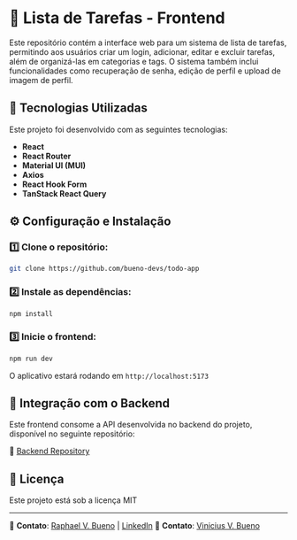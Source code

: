 # 📌 Lista de Tarefas - Frontend

Este repositório contém a interface web para um sistema de lista de tarefas, permitindo aos usuários criar um login, adicionar, editar e excluir tarefas, além de organizá-las em categorias e tags. O sistema também inclui funcionalidades como recuperação de senha, edição de perfil e upload de imagem de perfil.

## 🚀 Tecnologias Utilizadas

Este projeto foi desenvolvido com as seguintes tecnologias:

- **React**
- **React Router**
- **Material UI (MUI)**
- **Axios**
- **React Hook Form**
- **TanStack React Query**

## ⚙️ Configuração e Instalação

### 1️⃣ Clone o repositório:

```bash
git clone https://github.com/bueno-devs/todo-app
```

### 2️⃣ Instale as dependências:

```bash
npm install
```

### 3️⃣ Inicie o frontend:

```bash
npm run dev
```

O aplicativo estará rodando em `http://localhost:5173`

## 📡 Integração com o Backend

Este frontend consome a API desenvolvida no backend do projeto, disponível no seguinte repositório:

🔗 [Backend Repository](https://github.com/RaphaVBueno/todo-api)

## 📜 Licença

Este projeto está sob a licença MIT

---

🔗 **Contato**: [Raphael V. Bueno](https://github.com/RaphaVBueno) | [LinkedIn](https://www.linkedin.com/in/raphael-vieira-bueno-41323a332/)
🔗 **Contato**: [Vinicius V. Bueno](https://github.com/ViniciusVBueno)
